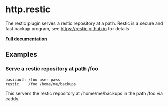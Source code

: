 # http.restic

The restic plugin serves a restic repository at a path. Restic is a secure and fast backup program, see
<https://restic.github.io> for details

**[Full documentation](https://github.com/restic/caddy/blob/master/README.md)**

## Examples

### Serve a restic repository at path /foo

``` caddyfile
basicauth /foo user pass
restic    /foo /home/me/backups
```

This servers the restic repository at /home/me/backups in the path /foo via caddy.
